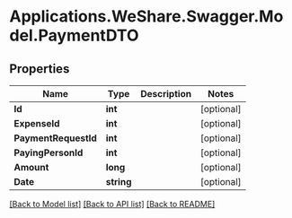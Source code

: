 # Applications.WeShare.Swagger.Model.PaymentDTO

## Properties

Name | Type | Description | Notes
------------ | ------------- | ------------- | -------------
**Id** | **int** |  | [optional] 
**ExpenseId** | **int** |  | [optional] 
**PaymentRequestId** | **int** |  | [optional] 
**PayingPersonId** | **int** |  | [optional] 
**Amount** | **long** |  | [optional] 
**Date** | **string** |  | [optional] 

[[Back to Model list]](../README.md#documentation-for-models) [[Back to API list]](../README.md#documentation-for-api-endpoints) [[Back to README]](../README.md)

